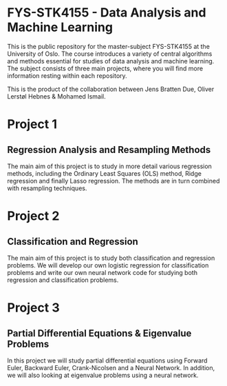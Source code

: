 # FYS-STK4155 - Data Analysis and Machine Learning
This is the public repository for the master-subject FYS-STK4155 at the University of Oslo. The course introduces a variety of central algorithms and methods essential for studies of data analysis and machine learning. The subject consists of three main projects, where you will find more information resting within each repository.

This is the product of the collaboration between Jens Bratten Due, Oliver Lerstøl Hebnes & Mohamed Ismail.

# Project 1

## Regression Analysis and Resampling Methods
The main aim of this project is to study in more detail various regression methods, including the Ordinary Least Squares (OLS) method, Ridge regression and finally Lasso regression. The methods are in turn combined with resampling techniques.

# Project 2

## Classification and Regression
The main aim of this project is to study both classification and regression problems. We will develop our own logistic regression for classification problems and write our own neural network code for studying both regression and classification problems.


# Project 3

## Partial Differential Equations & Eigenvalue Problems
In this project we will study partial differential equations using Forward Euler, Backward Euler, Crank-Nicolsen and a Neural Network.
In addition, we will also looking at eigenvalue problems using a neural network.
